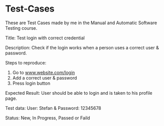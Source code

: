 # Test-Cases
These are Test Cases made by me in the Manual and Automatic Software Testing course.

Title: Test login with correct credential

Description: Check if the login works when a person uses a correct user & password.

Steps to reproduce: 
1. Go to www.website.com/login
2. Add a correct user & password
3. Press login button

Expected Result: User should be able to login and is taken to his profile page.

Test data: User: Stefan & Password: 12345678

Status: New, In Progress, Passed or Faild
